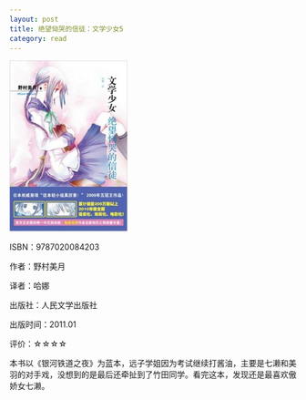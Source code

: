 ```yaml
---
layout: post
title: 绝望恸哭的信徒：文学少女5
category: read
---
```

<img class="cover" src="/images/2011/12/9787020084203-207x300.jpg" width="207" height="300" />

ISBN：9787020084203

作者：野村美月

译者：哈娜

出版社：人民文学出版社

出版时间：2011.01

评价：☆☆☆☆

本书以《银河铁道之夜》为蓝本，远子学姐因为考试继续打酱油，主要是七濑和美羽的对手戏，没想到的是最后还牵扯到了竹田同学。看完这本，发现还是最喜欢傲娇女七濑。
